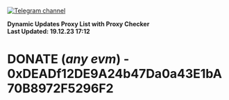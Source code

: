 [![Telegram channel](https://img.shields.io/endpoint?url=https://runkit.io/damiankrawczyk/telegram-badge/branches/master?url=https://t.me/n4z4v0d)](https://t.me/n4z4v0d) 

**Dynamic Updates Proxy List with Proxy Checker**  
**Last Updated: 19.12.23 17:12**

# DONATE (_any evm_) - 0xDEADf12DE9A24b47Da0a43E1bA70B8972F5296F2
